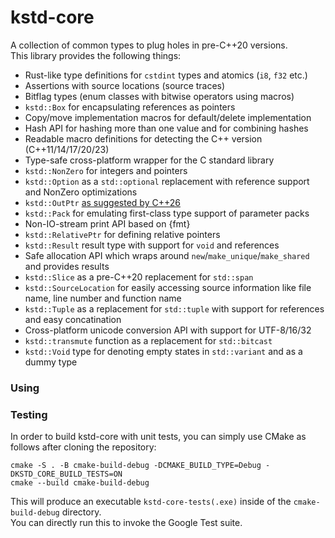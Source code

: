 # kstd-core
A collection of common types to plug holes in pre-C++20 versions.  
This library provides the following things:
* Rust-like type definitions for `cstdint` types and atomics (`i8`, `f32` etc.)
* Assertions with source locations (source traces)
* Bitflag types (enum classes with bitwise operators using macros)
* `kstd::Box` for encapsulating references as pointers
* Copy/move implementation macros for default/delete implementation
* Hash API for hashing more than one value and for combining hashes
* Readable macro definitions for detecting the C++ version (C++11/14/17/20/23)
* Type-safe cross-platform wrapper for the C standard library
* `kstd::NonZero` for integers and pointers
* `kstd::Option` as a `std::optional` replacement with reference support and NonZero optimizations
* `kstd::OutPtr` [as suggested by C++26](https://en.cppreference.com/w/cpp/memory/out_ptr_t/out_ptr)
* `kstd::Pack` for emulating first-class type support of parameter packs
* Non-IO-stream print API based on {fmt}
* `kstd::RelativePtr` for defining relative pointers
* `kstd::Result` result type with support for `void` and references
* Safe allocation API which wraps around `new`/`make_unique`/`make_shared` and provides results
* `kstd::Slice` as a pre-C++20 replacement for `std::span`
* `kstd::SourceLocation` for easily accessing source information like file name, line number and function name
* `kstd::Tuple` as a replacement for `std::tuple` with support for references and easy concatination
* Cross-platform unicode conversion API with support for UTF-8/16/32
* `kstd::transmute` function as a replacement for `std::bitcast`
* `kstd::Void` type for denoting empty states in `std::variant` and as a dummy type

### Using


### Testing
In order to build kstd-core with unit tests, you can simply use CMake as follows after cloning the repository:
```shell
cmake -S . -B cmake-build-debug -DCMAKE_BUILD_TYPE=Debug -DKSTD_CORE_BUILD_TESTS=ON
cmake --build cmake-build-debug
```
This will produce an executable `kstd-core-tests(.exe)` inside of the `cmake-build-debug` directory.  
You can directly run this to invoke the Google Test suite.
